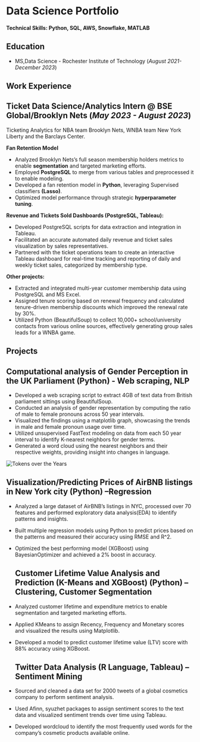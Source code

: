 # Data Science Portfolio

#### Technical Skills: Python, SQL, AWS, Snowflake, MATLAB

## Education						       		
- MS,Data Science - Rochester Institute of Technology (_August 2021-December 2023_)	 			        		

## Work Experience
## Ticket Data Science/Analytics Intern @ BSE Global/Brooklyn Nets (_May 2023 - August 2023_)

Ticketing Analytics for NBA team Brooklyn Nets, WNBA team New York Liberty and the Barclays Center.

**Fan Retention Model**
- Analyzed  Brooklyn Nets’s full season membership holders metrics to enable **segmentation** and targeted marketing efforts.
- Employed **PostgreSQL** to merge from various tables and preprocessed it to enable modeling.
- Developed a fan retention model in **Python**, leveraging Supervised classifiers **(Lasso)**.
- Optimized model performance through strategic **hyperparameter tuning**.

 **Revenue and Tickets Sold Dashboards (PostgreSQL, Tableau):**
- Developed PostgreSQL scripts for data extraction and integration in Tableau.
- Facilitated an accurate automated daily revenue and ticket sales visualization by sales representatives. 
- Partnered with the ticket operations team to create an interactive Tableau dashboard for real-time tracking and reporting of daily and weekly ticket sales, categorized by membership type.

**Other projects:**
- Extracted and integrated multi-year customer membership data using PostgreSQL and MS Excel.
- Assigned tenure scoring based on renewal frequency and calculated tenure-driven membership discounts which improved the renewal rate by 30%.
- Utilized Python (BeautifulSoup) to collect 10,000+ school/university contacts from various online sources, effectively generating group sales leads for a WNBA game.

## Projects
## Computational analysis of Gender Perception in the UK Parliament (Python) - Web scraping, NLP 

- Developed a web scraping script to extract 4GB of text data from British parliament sittings  using BeautifulSoup.
- Conducted an analysis of gender representation by computing the ratio of male to female pronouns across 50 year intervals.
- Visualized the findings using a matplotlib graph, showcasing the trends in male and female pronoun usage over time.
- Utilized unsupervised FastText modeling on data from each 50 year interval to identify K-nearest neighbors for gender terms.
- Generated a word cloud using the nearest neighbors and their respective weights, providing insight into changes in language.

![Tokens over the Years](/assets/img/tokens.png)

## Visualization/Predicting Prices of AirBNB listings in New York city (Python) –Regression
- Analyzed a large dataset of AirBNB’s listings in NYC, processed over 70 features and performed exploratory data analysis(EDA) to identify patterns and insights.
- Built multiple regression models using Python to predict prices based on the patterns and measured their accuracy using RMSE and R^2.
- Optimized the best performing model (XGBoost) using BayesianOptimizer and achieved a 2% boost in accuracy.

  ## Customer Lifetime Value Analysis and Prediction (K-Means and XGBoost) (Python) – Clustering, Customer Segmentation
- Analyzed customer lifetime and expenditure metrics to enable segmentation and targeted marketing efforts.
- Applied KMeans to assign Recency, Frequency and Monetary scores and visualized the results  using Matplotlib.
- Developed a model to predict customer lifetime value (LTV) score with 88% accuracy using XGBoost.

  ## Twitter Data Analysis (R Language, Tableau) –Sentiment Mining
- Sourced and cleaned a data set for 2000 tweets of a global cosmetics company to perform sentiment analysis.
- Used Afinn, syuzhet packages to assign sentiment scores to the text data and visualized sentiment trends over time using Tableau.
- Developed wordcloud to identify the most frequently used words for the company’s cosmetic products available online.





